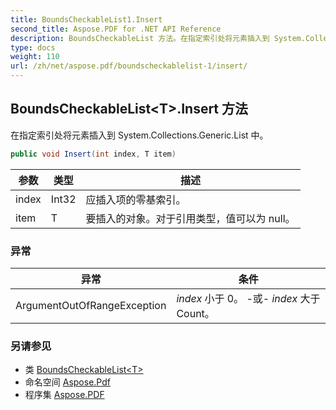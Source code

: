 ```yaml
---
title: BoundsCheckableList1.Insert
second_title: Aspose.PDF for .NET API Reference
description: BoundsCheckableList 方法。在指定索引处将元素插入到 System.Collections.Generic.List
type: docs
weight: 110
url: /zh/net/aspose.pdf/boundscheckablelist-1/insert/
---
```

## BoundsCheckableList&lt;T&gt;.Insert 方法

在指定索引处将元素插入到 System.Collections.Generic.List 中。

```csharp
public void Insert(int index, T item)
```

| 参数 | 类型 | 描述 |
| --- | --- | --- |
| index | Int32 | 应插入项的零基索引。 |
| item | T | 要插入的对象。对于引用类型，值可以为 null。 |

### 异常

| 异常 | 条件 |
| --- | --- |
| ArgumentOutOfRangeException | *index* 小于 0。 -或- *index* 大于 Count。 |

### 另请参见

* 类 [BoundsCheckableList&lt;T&gt;](../)
* 命名空间 [Aspose.Pdf](../../../aspose.pdf/)
* 程序集 [Aspose.PDF](../../../)